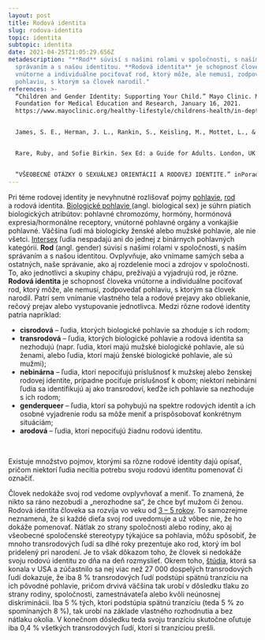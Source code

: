 ```yaml
---
layout: post
title: Rodová identita
slug: rodova-identita
topic: identita
subtopic: identita
date: 2021-04-25T21:05:29.656Z
metadescription: "**Rod** súvisí s našimi rolami v spoločnosti, s naším
  správaním a s našou identitou. **Rodová identita** je schopnosť človeka
  vnútorne a individuálne pociťovať rod, ktorý môže, ale nemusí, zodpovedať
  pohlaviu, s ktorým sa človek narodil."
references: >-
  “Children and Gender Identity: Supporting Your Child.” Mayo Clinic. Mayo
  Foundation for Medical Education and Research, January 16, 2021.
  https://www.mayoclinic.org/healthy-lifestyle/childrens-health/in-depth/children-and-gender-identity/art-20266811. 


  James, S. E., Herman, J. L., Rankin, S., Keisling, M., Mottet, L., & Anafi, M. (2016). The Report of the 2015 U.S. Transgender Survey. Washington, DC: National Center for Transgender Equality. <https://transequality.org/sites/default/files/docs/usts/USTS-Full-Report-Dec17.pdf> 


  Rare, Ruby, and Sofie Birkin. Sex Ed: a Guide for Adults. London, UK: Bloomsbury, 2020. 


  “VŠEOBECNÉ OTÁZKY O SEXUÁLNEJ ORIENTÁCIÍ A RODOVEJ IDENTITE.” inPoradňa. Accessed April 3, 2021. https://inporadna.sk/otazky-a-odpovede.html#FAQSection1.
---
```

Pri téme rodovej identity je nevyhnutné rozlišovať pojmy [pohlavie](https://pensive-newton-39aa56.netlify.app/pohlavna-anatomia/), [rod](https://pensive-newton-39aa56.netlify.app/muz-a-zena-vs-samec-a-samica/) a rodová identita. [Biologické pohlavie ](https://pensive-newton-39aa56.netlify.app/pohlavna-anatomia/)(angl. biological sex) je súhrn piatich biologických atribútov: pohlavné chromozómy, hormóny, hormónová expresia/hormonálne receptory, vnútorné pohlavné orgány a vonkajšie pohlavné. Väčšina ľudí má biologicky ženské alebo mužské pohlavie, ale nie všetci. [Intersex](https://pensive-newton-39aa56.netlify.app/anatomia-intersex-ludi/) ľudia nespadajú ani do jednej z binárnych pohlavných kategórií. **Rod** (angl. gender) súvisí s našimi rolami v spoločnosti, s naším správaním a s našou identitou. Ovplyvňuje, ako vnímame samých seba a ostatných, naše správanie, ako aj rozdelenie moci a zdrojov v spoločnosti. To, ako jednotlivci a skupiny chápu, prežívajú a vyjadrujú rod, je rôzne. **Rodová identita** je schopnosť človeka vnútorne a individuálne pociťovať rod, ktorý môže, ale nemusí, zodpovedať pohlaviu, s ktorým sa človek narodil. Patrí sem vnímanie vlastného tela a rodové prejavy ako obliekanie, rečový prejav alebo vystupovanie jednotlivca. Medzi rôzne rodové identity patria napríklad:

* **cisrodová** – ľudia, ktorých biologické pohlavie sa zhoduje s ich rodom;
* **transrodová** – ľudia, ktorých biologické pohlavie a rodová identita sa nezhodujú (napr. ľudia, ktorí majú mužské biologické pohlavie, ale sú ženami, alebo ľudia, ktorí majú ženské biologické pohlavie, ale sú mužmi);
* **nebinárna** – ľudia, ktorí nepociťujú príslušnosť k mužskej alebo ženskej rodovej identite, prípadne pociťuje príslušnosť k obom; niektorí nebinárni ľudia sa identifikujú aj ako transrodoví, keďže ich pohlavie sa nezhoduje s ich rodom;
* **genderqueer** – ľudia, ktorí sa pohybujú na spektre rodových identít a ich osobné vyjadrenie rodu sa môže meniť a prispôsobovať konkrétnym situáciám;
* **arodová** – ľudia, ktorí nepociťujú žiadnu rodovú identitu. 

<br>

Existuje množstvo pojmov, ktorými sa rôzne rodové identity dajú opísať, pričom niektorí ľudia necítia potrebu svoju rodovú identitu pomenovať či označiť. 

Človek nedokáže svoj rod vedome ovplyvňovať a meniť. To znamená, že nikto sa ráno nezobudí a „nerozhodne sa“, že chce byť mužom či ženou. Rodová identita človeka sa rozvíja vo veku od [3 – 5 rokov](https://www.mayoclinic.org/healthy-lifestyle/childrens-health/in-depth/children-and-gender-identity/art-20266811). To samozrejme neznamená, že si každé dieťa svoj rod uvedomuje a už vôbec nie, že ho dokáže pomenovať. Nátlak zo strany spoločnosti alebo rodiny, ako aj všeobecné spoločenské stereotypy týkajúce sa pohlavia, môžu spôsobiť, že mnoho transrodových ľudí sa dlhé roky prezentuje ako rod, ktorý im bol pridelený pri narodení. Je to však dôkazom toho, že človek si nedokáže svoju rodovú identitu zo dňa na deň rozmyslieť. Okrem toho, [štúdia](https://transequality.org/sites/default/files/docs/usts/USTS-Full-Report-Dec17.pdf), ktorá sa konala v USA a zúčastnilo sa nej viac než 27 000 dospelých transrodových ľudí dokazuje, že iba 8 % transrodových ľudí podstúpi spätnú tranzíciu na ich pôvodné pohlavie, pričom drvivá väčšina tak urobí v dôsledku tlaku zo strany rodiny, spoločnosti, zamestnávateľa alebo kvôli neúnosnej diskriminácii. Iba 5 % tých, ktorí podstúpia spätnú tranzíciu (teda 5 % zo spomínaných 8 %), tak urobí na základe vlastného rozhodnutia a bez nátlaku okolia. V konečnom dôsledku teda svoju tranzíciu skutočne oľutuje iba 0,4 % všetkých transrodových ľudí, ktorí si tranzíciou prešli.